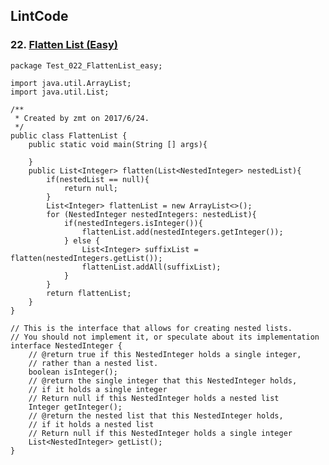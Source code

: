 ## LintCode
### 22. <a href="http://lintcode.com/problem/flatten-list"> Flatten List (Easy) </a>
	
	package Test_022_FlattenList_easy;

	import java.util.ArrayList;
	import java.util.List;
	
	/**
	 * Created by zmt on 2017/6/24.
	 */
	public class FlattenList {
	    public static void main(String [] args){
	
	    }
	    public List<Integer> flatten(List<NestedInteger> nestedList){
	        if(nestedList == null){
	            return null;
	        }
	        List<Integer> flattenList = new ArrayList<>();
	        for (NestedInteger nestedIntegers: nestedList){
	            if(nestedIntegers.isInteger()){
	                flattenList.add(nestedIntegers.getInteger());
	            } else {
	                List<Integer> suffixList = flatten(nestedIntegers.getList());
	                flattenList.addAll(suffixList);
	            }
	        }
	        return flattenList;
	    }
	}
	
	// This is the interface that allows for creating nested lists.
	// You should not implement it, or speculate about its implementation
	interface NestedInteger {
	    // @return true if this NestedInteger holds a single integer,
	    // rather than a nested list.
	    boolean isInteger();
	    // @return the single integer that this NestedInteger holds,
	    // if it holds a single integer
	    // Return null if this NestedInteger holds a nested list
	    Integer getInteger();
	    // @return the nested list that this NestedInteger holds,
	    // if it holds a nested list
	    // Return null if this NestedInteger holds a single integer
	    List<NestedInteger> getList();
	}
